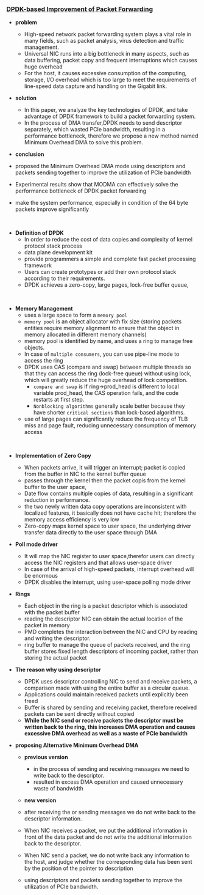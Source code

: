 ### [DPDK-based Improvement of Packet Forwarding](https://www.itm-conferences.org/articles/itmconf/pdf/2016/02/itmconf_ita2016_01009.pdf)

- **problem**
  - High-speed network packet forwarding system plays a vital role in many fields, such as packet analysis, virus detection and traffic management.
  - Universal NIC runs into a big bottleneck in many aspects, such as data buffering, packet copy and frequent interruptions which causes huge overhead
  - For the host, it causes excessive consumption of the computing, storage, I/O overhead which is too large to meet the requirements of line-speed data capture and handling on the Gigabit link.

- **solution**
  - In this paper, we analyze the key technologies of DPDK, and take advantage of DPDK framework to build a packet forwarding system.
  - In the process of DMA transfer,DPDK needs to send descriptor separately, which wasted PCIe bandwidth, resulting in a performance bottleneck, therefore we propose a new method named Minimum Overhead DMA to solve this problem.

- **conclusion**
 - proposed the Minimum Overhead DMA mode using descriptors and packets sending together to improve the utilization of PCIe bandwidth
 - Experimental results show that MODMA can effectively solve the performance bottleneck of DPDK packet forwarding
 - make the system performance, especially in condition of the 64 byte packets improve significantly

<br>


- **Definition of DPDK**
  - In order to reduce the cost of data copies and complexity of kernel protocol stack process
  - data plane development kit
  - provide programmers a simple and complete fast packet processing framework
  - Users can create prototypes or add their own protocol stack according to their requirements.
  - DPDK achieves a zero-copy, large pages, lock-free buffer queue,


<br>

- **Memory Management**
  - uses a large space to form a `memory pool`
  - `memory pool` is an object allocator with fix size (storing packets entities require memory alignment to ensure that the object in memory allocated in different memory channels)
  - memory pool is identified by name, and uses a ring to manage free objects.
  - In case of `multiple consumers`, you can use pipe-line mode to access the ring
  - DPDK uses CAS (compare and swap) between multiple threads so that they can access the ring (lock-free queue) without using lock, which will greatly reduce the huge overhead of lock competition.
    - `compare and swap` is  If ring->prod_head is different to local variable prod_head, the CAS operation fails, and the code restarts at first step.
    - `Nonblocking algorithms` generally scale better because they have shorter `critical sections` than lock-based algorithms.
  - use of large pages can significantly reduce the frequency of TLB miss and page fault, reducing unnecessary consumption of memory access

<br>

- **Implementation of Zero Copy**
  - When packets arrive, it will trigger an interrupt; packet is copied from the buffer in NIC to the kernel buffer queue
  - passes through the kernel then the packet copis from the kernel buffer to the user space,
  - Date flow contains multiple copies of data, resulting in a significant reduction in performance.
  - the two newly written data copy operations are inconsistent with localized features, it basically does not have cache hit; therefore the memory access efficiency is very low
  - Zero-copy maps kernel space to user space, the underlying driver transfer data directly to the user space through DMA

- **Poll mode driver**
  - It will map the NIC register to user space,therefor users can directly access the NIC registers and that allows user-space driver
  - In case of the arrival of high-speed packets, interrupt overhead will be enormous
  - DPDK disables the interrupt, using user-space polling mode driver


- **Rings**
  - Each object in the ring is a packet descriptor which is associated with the packet buffer
  - reading the descriptor NIC can obtain the actual location of the packet in memory
  - PMD completes the interaction between the NIC and CPU by reading and writing the descriptor.
  - ring buffer to manage the queue of packets received, and the ring buffer stores fixed length descriptors of incoming packet, rather than storing the actual packet

- **The reason why using descriptor**
  - DPDK uses descriptor controlling NIC to send and receive packets, a comparison made with using the entire buffer as a circular queue.
  - Applications could maintain received packets until explicitly been freed
  - Buffer is shared by sending and receiving packet, therefore received packets can be sent directly without copied
  - **While the NIC send or receive packets the descriptor must be written back to the ring, this increases DMA operation and causes excessive DMA overhead as well as a waste of PCIe bandwidth**



- **proposing Alternative Minimum Overhead DMA**
  - **previous version**
    - in the process of sending and receiving messages we need to write back to the descriptor.
    - resulted in excess DMA operation and caused unnecessary waste of bandwidth

  - **new version**
  - after receiving the or sending messages we do not write back to the descriptor information.
  - When NIC receives a packet, we put the additional information in front of the data packet and do not write the additional information back to the descriptor.
  - When NIC send a packet, we do not write back any information to the host, and judge whether the corresponding data has been sent by the position of the pointer to description
  - using descriptors and packets sending together to improve the utilization of PCIe bandwidth.
  
